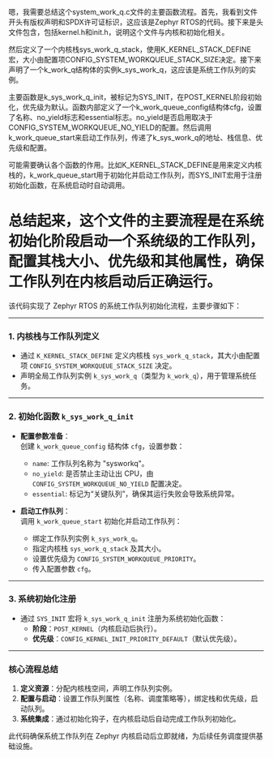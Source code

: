 嗯，我需要总结这个system_work_q.c文件的主要函数流程。首先，我看到文件开头有版权声明和SPDX许可证标识，这应该是Zephyr RTOS的代码。接下来是头文件包含，包括kernel.h和init.h，说明这个文件与内核和初始化相关。

然后定义了一个内核栈sys_work_q_stack，使用K_KERNEL_STACK_DEFINE宏，大小由配置项CONFIG_SYSTEM_WORKQUEUE_STACK_SIZE决定。接下来声明了一个k_work_q结构体的实例k_sys_work_q，这应该是系统工作队列的实例。

主要函数是k_sys_work_q_init，被标记为SYS_INIT，在POST_KERNEL阶段初始化，优先级为默认。函数内部定义了一个k_work_queue_config结构体cfg，设置了名称、no_yield标志和essential标志。no_yield是否启用取决于CONFIG_SYSTEM_WORKQUEUE_NO_YIELD的配置。然后调用k_work_queue_start来启动工作队列，传递了k_sys_work_q的地址、栈信息、优先级和配置。

可能需要确认各个函数的作用。比如K_KERNEL_STACK_DEFINE是用来定义内核栈的，k_work_queue_start用于初始化并启动工作队列，而SYS_INIT宏用于注册初始化函数，在系统启动时自动调用。

总结起来，这个文件的主要流程是在系统初始化阶段启动一个系统级的工作队列，配置其栈大小、优先级和其他属性，确保工作队列在内核启动后正确运行。
================================================
该代码实现了 Zephyr RTOS 的系统工作队列初始化流程，主要步骤如下：

---

### **1. 内核栈与工作队列定义**
- 通过 `K_KERNEL_STACK_DEFINE` 定义内核栈 `sys_work_q_stack`，其大小由配置项 `CONFIG_SYSTEM_WORKQUEUE_STACK_SIZE` 决定。
- 声明全局工作队列实例 `k_sys_work_q`（类型为 `k_work_q`），用于管理系统任务。

---

### **2. 初始化函数 `k_sys_work_q_init`**
- **配置参数准备**：  
  创建 `k_work_queue_config` 结构体 `cfg`，设置参数：
  - `name`: 工作队列名称为 "sysworkq"。
  - `no_yield`: 是否禁止主动让出 CPU，由 `CONFIG_SYSTEM_WORKQUEUE_NO_YIELD` 配置决定。
  - `essential`: 标记为“关键队列”，确保其运行失败会导致系统异常。

- **启动工作队列**：  
  调用 `k_work_queue_start` 初始化并启动工作队列：
  - 绑定工作队列实例 `k_sys_work_q`。
  - 指定内核栈 `sys_work_q_stack` 及其大小。
  - 设置优先级为 `CONFIG_SYSTEM_WORKQUEUE_PRIORITY`。
  - 传入配置参数 `cfg`。

---

### **3. 系统初始化注册**
- 通过 `SYS_INIT` 宏将 `k_sys_work_q_init` 注册为系统初始化函数：
  - **阶段**：`POST_KERNEL`（内核启动后执行）。
  - **优先级**：`CONFIG_KERNEL_INIT_PRIORITY_DEFAULT`（默认优先级）。

---

### **核心流程总结**
1. **定义资源**：分配内核栈空间，声明工作队列实例。
2. **配置与启动**：设置工作队列属性（名称、调度策略等），绑定栈和优先级，启动队列。
3. **系统集成**：通过初始化钩子，在内核启动后自动完成工作队列初始化。

此代码确保系统工作队列在 Zephyr 内核启动后立即就绪，为后续任务调度提供基础设施。